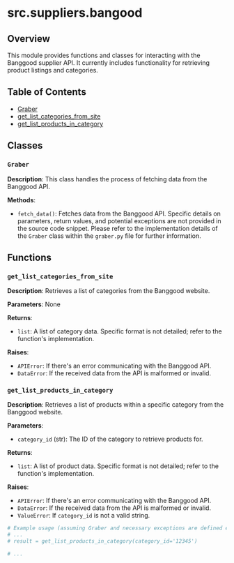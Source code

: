 # src.suppliers.bangood

## Overview

This module provides functions and classes for interacting with the Banggood supplier API.  It currently includes functionality for retrieving product listings and categories.


## Table of Contents

* [Graber](#graber)
* [get\_list\_categories\_from\_site](#get_list_categories_from_site)
* [get\_list\_products\_in\_category](#get_list_products_in_category)


## Classes

### `Graber`

**Description**: This class handles the process of fetching data from the Banggood API.


**Methods**:


*  `fetch_data()`: Fetches data from the Banggood API.  Specific details on parameters, return values, and potential exceptions are not provided in the source code snippet.  Please refer to the implementation details of the `Graber` class within the `graber.py` file for further information.


## Functions

### `get_list_categories_from_site`

**Description**: Retrieves a list of categories from the Banggood website.


**Parameters**:
None


**Returns**:
- `list`: A list of category data.  Specific format is not detailed; refer to the function's implementation.

**Raises**:
- `APIError`: If there's an error communicating with the Banggood API.
- `DataError`: If the received data from the API is malformed or invalid.


### `get_list_products_in_category`

**Description**: Retrieves a list of products within a specific category from the Banggood website.


**Parameters**:
- `category_id` (str): The ID of the category to retrieve products for.


**Returns**:
- `list`: A list of product data. Specific format is not detailed; refer to the function's implementation.

**Raises**:
- `APIError`: If there's an error communicating with the Banggood API.
- `DataError`: If the received data from the API is malformed or invalid.
- `ValueError`: If `category_id` is not a valid string.


```python
# Example usage (assuming Graber and necessary exceptions are defined elsewhere)
# ...
# result = get_list_products_in_category(category_id='12345')

# ...
```